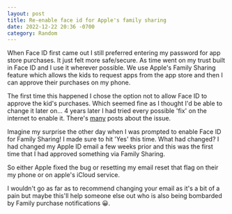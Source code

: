 ```yaml
---
layout: post
title: Re-enable face id for Apple's family sharing
date: 2022-12-22 20:36 -0700
category: Random
---
```


When Face ID first came out I still preferred entering my password for app store purchases. It just felt more safe/secure. As time went on my trust built in Face ID and I use it wherever possible. We use Apple's Family Sharing feature which allows the kids to request apps from the app store and then I can approve their purchases on my phone.

The first time this happened I chose the option not to allow Face ID to approve the kid's purchases. Which seemed fine as I thought I'd be able to change it later on... 4 years later I had tried every possible 'fix' on the internet to enable it. There's [many](https://discussions.apple.com/thread/252225764) posts about the issue.

Imagine my surprise the other day when I was prompted to enable Face ID for Family Sharing! I made sure to hit 'Yes' this time. What had changed? I had changed my Apple ID email a few weeks prior and this was the first time that I had approved something via Family Sharing.

So either Apple fixed the bug or resetting my email reset that flag on their my phone or on apple's iCloud service.

I wouldn't go as far as to recommend changing your email as it's a bit of a pain but maybe this'll help someone else out who is also being bombarded by Family purchase notifications 😀.
